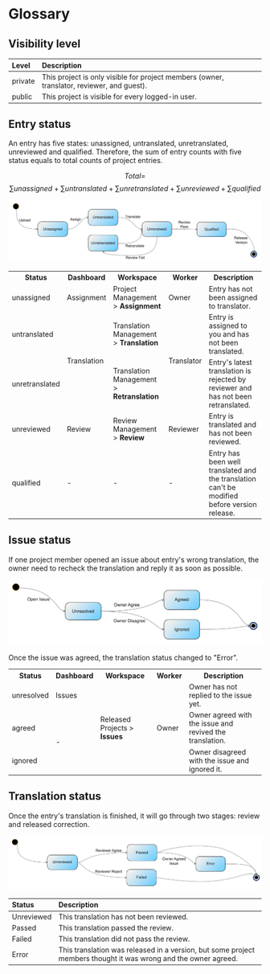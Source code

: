 # Glossary

<!-- toc -->

## Visibility level

|Level|Description|
| :--- | :--- |
|private|This project is only visible for project members (owner, translator, reviewer, and guest). |
|public|This project is visible for every logged-in user. |


## Entry status

<span id='entry-status'></span>

An entry has five states: unassigned, untranslated, unretranslated, unreviewed and qualified.
Therefore, the sum of entry counts with five status equals to total counts of project entries.

$$ Total = $$
$$ \sum unassigned + \sum untranslated + \sum unretranslated + \sum unreviewed + \sum qualified $$

![](/assets/entry_status.png)

<table>
  <tr>
    <th>Status</th>
    <th>Dashboard</th>
    <th>Workspace</th>
    <th>Worker</th>
    <th>Description</th>
  </tr>
  <tr>
    <td>unassigned</td>
    <td>Assignment</td>
    <td>Project Management &gt; <b>Assignment</b></td>
    <td>Owner</td>
    <td>Entry has not been assigned to translator.</td>
  </tr>
  <tr>
    <td>untranslated</td>
    <td rowspan="2">Translation</td>
    <td>Translation Management &gt; <b>Translation</b></td>
    <td rowspan="2">Translator</td>
    <td>Entry is assigned to you and has not been translated.</td>
  </tr>
  <tr>
    <td>unretranslated</td>
    <td>Translation Management &gt; <b>Retranslation</b></td>
    <td>Entry's latest translation is rejected by reviewer and has not been retranslated.</td>
  </tr>
  <tr>
    <td>unreviewed</td>
    <td>Review</td>
    <td>Review Management &gt; <b>Review</b> </td>
    <td>Reviewer</td>
    <td>Entry is translated and has not been reviewed. </td>
  </tr>
  <tr>
    <td>qualified</td>
    <td>-</td>
    <td>-</td>
    <td>-</td>
    <td>Entry has been well translated and the translation can't be modified before version release.</td>
  </tr>
</table>

## Issue status

<span id='issue-status'></span>

If one project member opened an issue about entry's wrong translation, the owner need to recheck the translation and reply it as soon as possible.

![](/assets/issue_status.png)

Once the issue was agreed, the translation status changed to "Error".

<table>
  <tr>
    <th>Status</th>
    <th>Dashboard</th>
    <th>Workspace</th>
    <th>Worker</th>
    <th>Description</th>
  </tr>
  <tr>
    <td>unresolved</td>
    <td>Issues</td>
    <td rowspan="3">Released Projects &gt; <b>Issues</b> </td>
    <td rowspan="3">Owner</td>
    <td>Owner has not replied to the issue yet.</td>
  </tr>
  <tr>
    <td>agreed</td>
    <td rowspan="2">-</td>
    <td>Owner agreed with the issue and revived the translation.</td>
  </tr>
  <tr>
    <td>ignored</td>
    <td>Owner disagreed with the issue and ignored it.</td>
  </tr>
</table>

## Translation status

<span id='translation-status'></span>

Once the entry's translation is finished, it will go through two stages: review and released correction.

![](/assets/translation_status.png)

| Status | Description |
| :--- | :--- |
| Unreviewed | This translation has not been reviewed. |
| Passed | This translation passed the review. |
| Failed | This translation did not pass the review. |
| Error | This translation was released in a version, but some project members thought it was wrong and the owner agreed. |

